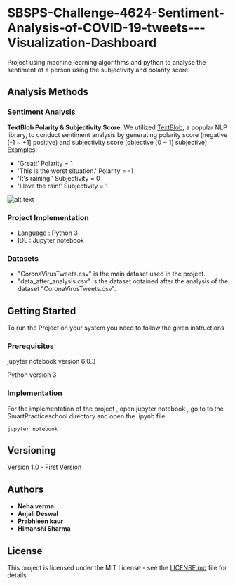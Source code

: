 # SBSPS-Challenge-4624-Sentiment-Analysis-of-COVID-19-tweets---Visualization-Dashboard
Project using machine learning algorithms and python to analyse the sentiment of a person using the subjectivity and polarity score.
## Analysis Methods

### Sentiment Analysis

**TextBlob Polarity & Subjectivity Score**: We utilized [TextBlob](https://textblob.readthedocs.io/en/dev/quickstart.html), a popular NLP library, to conduct sentiment analysis by generating polarity score (negative \[-1 ~ +1] positive) and subjectivity score (objective \[0 ~ 1] subjective). 
Examples: 
- 'Great!' Polarity = 1
- 'This is the worst situation.' Polarity = -1
- 'It's raining.' Subjectivity = 0
- 'I love the rain!' Subjectivity = 1


![alt text](https://github.com/xxz-jessica/COVID-19_UCD_Challenge/blob/master/framework.JPG)


 ### Project Implementation 
 
 * Language : Python 3
 * IDE : Jupyter notebook
 
 ### Datasets 
 
 * "CoronaVirusTweets.csv" is the main dataset used in the project.
 * "data_after_analysis.csv" is the dataset obtained after the analysis of the dataset "CoronaVirusTweets.csv".
 


## Getting Started
To run the Project on your system you need to follow the given instructions 

### Prerequisites

jupyter notebook version 6.0.3

Python version 3

### Implementation


For the implementation of the project , open jupyter notebook , go to to the SmartPracticeschool directory and open the .ipynb file

```
jupyter notebook
```


## Versioning

Version 1.0 - First Version

## Authors

* **Neha verma** 
* **Anjali Deswal** 
* **Prabhleen kaur** 
* **Himanshi Sharma** 
 

## License

This project is licensed under the MIT License - see the [LICENSE.md](LICENSE.md) file for details
